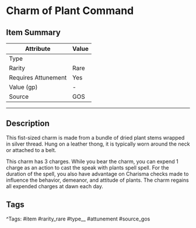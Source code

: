 # Charm of Plant Command

## Item Summary

| Attribute            | Value                        |
|----------------------|------------------------------|
| Type                 |   |
| Rarity               | Rare             |
| Requires Attunement  | Yes                |
| Value (gp)           | -    |
| Source               | GOS |

---

## Description

This fist-sized charm is made from a bundle of dried plant stems wrapped in silver thread. Hung on a leather thong, it is typically worn around the neck or attached to a belt.

This charm has 3 charges. While you bear the charm, you can expend 1 charge as an action to cast the speak with plants spell spell. For the duration of the spell, you also have advantage on Charisma checks made to influence the behavior, demeanor, and attitude of plants. The charm regains all expended charges at dawn each day.

## Tags

^Tags: #item #rarity_rare #type__ #attunement #source_gos